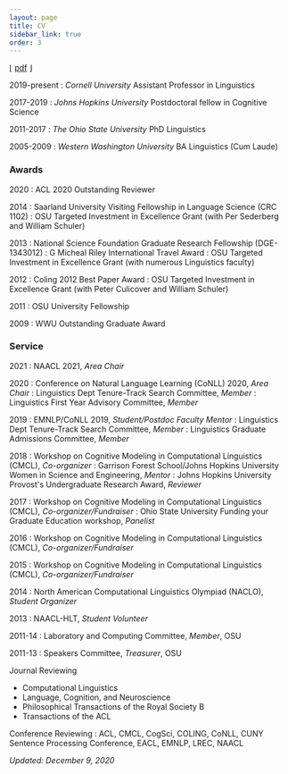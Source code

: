 ```yaml
---
layout: page
title: CV
sidebar_link: true
order: 3
---
```


&lfloor; <a href="/assets/pdf/cv.pdf">pdf</a> &rfloor;

2019-present
: *Cornell University* Assistant Professor in Linguistics

2017-2019
: *Johns Hopkins University* Postdoctoral fellow in Cognitive Science

2011-2017
: *The Ohio State University* PhD Linguistics

2005-2009
: *Western Washington University* BA Linguistics (Cum Laude)

### Awards
2020
: ACL 2020 Outstanding Reviewer

2014
: Saarland University Visiting Fellowship in Language Science (CRC 1102)
: OSU Targeted Investment in Excellence Grant (with Per Sederberg and William Schuler)

2013
: National Science Foundation Graduate Research Fellowship (DGE-1343012)
: G Micheal Riley International Travel Award
: OSU Targeted Investment in Excellence Grant (with numerous Linguistics faculty)

2012
: Coling 2012 Best Paper Award
: OSU Targeted Investment in Excellence Grant (with Peter Culicover and William Schuler)

2011
: OSU University Fellowship

2009
: WWU Outstanding Graduate Award

### Service
2021
: NAACL 2021, *Area Chair*

2020
: Conference on Natural Language Learning (CoNLL) 2020, *Area Chair*
: Linguistics Dept Tenure-Track Search Committee, *Member*
: Linguistics First Year Advisory Committee, *Member*

2019
: EMNLP/CoNLL 2019, *Student/Postdoc Faculty Mentor*
: Linguistics Dept Tenure-Track Search Committee, *Member*
: Linguistics Graduate Admissions Committee, *Member*

2018
: Workshop on Cognitive Modeling in Computational Linguistics (CMCL), *Co-organizer*
: Garrison Forest School/Johns Hopkins University Women in Science and Engineering, *Mentor*
: Johns Hopkins University Provost's Undergraduate Research Award, *Reviewer*

2017
: Workshop on Cognitive Modeling in Computational Linguistics (CMCL), *Co-organizer/Fundraiser*
: Ohio State University Funding your Graduate Education workshop, *Panelist*

2016
: Workshop on Cognitive Modeling in Computational Linguistics (CMCL), *Co-organizer/Fundraiser*

2015
: Workshop on Cognitive Modeling in Computational Linguistics (CMCL), *Co-organizer/Fundraiser*

2014
: North American Computational Linguistics Olympiad (NACLO), *Student Organizer*

2013
: NAACL-HLT, *Student Volunteer*

2011-14
: Laboratory and Computing Committee, *Member*, OSU

2011-13
: Speakers Committee, *Treasurer*, OSU

Journal Reviewing
* Computational Linguistics
* Language, Cognition, and Neuroscience
* Philosophical Transactions of the Royal Society B
* Transactions of the ACL

Conference Reviewing
: ACL, CMCL, CogSci, COLING, CoNLL, CUNY Sentence Processing Conference, EACL, EMNLP, LREC, NAACL

*Updated: December 9, 2020*
